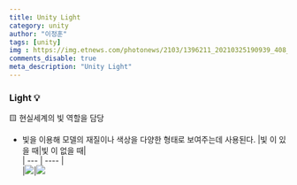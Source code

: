 ```yaml
---
title: Unity Light
category: unity
author: "이정훈"
tags: [unity]
img : https://img.etnews.com/photonews/2103/1396211_20210325190939_408_0012.jpg
comments_disable: true
meta_description: "Unity Light"
---
```


###  Light 💡
🟨 현실세계의 빛 역할을 담당
- 빛을 이용해 모델의 재질이나 색상을 다양한 형태로 보여주는데 사용된다.
|빛 이 있을 때|빛 이 없을 때|  
| --- | ---- |  
|![](https://i.imgur.com/yhzcplD.png)|![](https://i.imgur.com/uKhdj9M.png)

